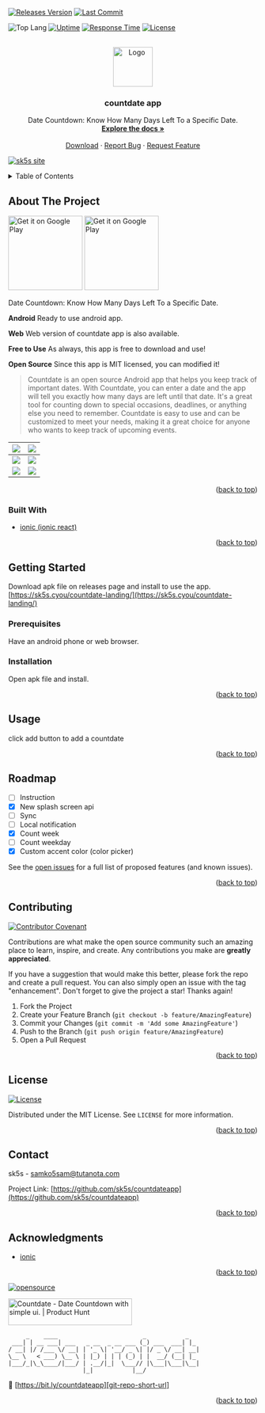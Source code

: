 <!--
*** Thanks for checking out the Best-README-Template. If you have a suggestion
*** that would make this better, please fork the repo and create a pull request
*** or simply open an issue with the tag "enhancement".
*** Don't forget to give the project a star!
*** Thanks again! Now go create something AMAZING! :D
-->

<!-- PROJECT SHIELDS -->
<!--
*** I'm using markdown "reference style" links for readability.
*** Reference links are enclosed in brackets [ ] instead of parentheses ( ).
*** See the bottom of this document for the declaration of the reference variables
*** for contributors-url, forks-url, etc. This is an optional, concise syntax you may use.
*** https://www.markdownguide.org/basic-syntax/#reference-style-links
-->

[![Releases Version][releases-version-shield]][releases-version-url]
[![Last Commit][last-commit-shield]][last-commit-url]

![Top Lang][top-languages-shield]
[![Uptime][uptime-shield]][uptime-url]
[![Response Time][response-time-shield]][response-time-url]
[![License][license-shield]][license-url]

<!-- PROJECT LOGO -->
<br />
<div align="center">
  <a href="https://github.com/sk5s/countdateapp">
    <img src="https://sk5s.cyou/countdate-landing/assets/img/icon-foreground.png" alt="Logo" width="80" height="80">
  </a>

<h3 align="center">countdate app</h3>

  <p align="center">
    Date Countdown: Know How Many Days Left To a Specific Date.
    <br />
    <a href="https://github.com/sk5s/countdateapp#readme"><strong>Explore the docs »</strong></a>
    <br />
    <br />
    <a href="https://sk5s.cyou/countdate-landing/">Download</a>
    ·
    <a href="https://github.com/sk5s/countdateapp/issues">Report Bug</a>
    ·
    <a href="https://github.com/sk5s/countdateapp/issues">Request Feature</a>
  </p>
</div>

<div id="top"></div>

[![sk5s site](https://sk5s.cyou/sk5s/img/sk5s-project-bar.png)](https://sk5s.cyou/)

<!-- TABLE OF CONTENTS -->
<details>
  <summary>Table of Contents</summary>
  <ol>
    <li>
      <a href="#about-the-project">About The Project</a>
      <ul>
        <li><a href="#built-with">Built With</a></li>
      </ul>
    </li>
    <li>
      <a href="#getting-started">Getting Started</a>
      <ul>
        <li><a href="#prerequisites">Prerequisites</a></li>
        <li><a href="#installation">Installation</a></li>
      </ul>
    </li>
    <li><a href="#usage">Usage</a></li>
    <li><a href="#roadmap">Roadmap</a></li>
    <li><a href="#contributing">Contributing</a></li>
    <li><a href="#license">License</a></li>
    <li><a href="#contact">Contact</a></li>
    <li><a href="#acknowledgments">Acknowledgments</a></li>
  </ol>
</details>

<!-- ABOUT THE PROJECT -->

## About The Project

<!--[![Product Name Screen Shot]](https://sk5s.cyou/)-->

<a target="_blank" href='https://play.google.com/store/apps/details?id=cyou.sk5s.app.countdate&pcampaignid=pcampaignidMKT-Other-global-all-co-prtnr-py-PartBadge-Mar2515-1'><img alt='Get it on Google Play' src='https://play.google.com/intl/en_us/badges/static/images/badges/en_badge_web_generic.png' width="150px"/></a>
<a target="_blank" href='https://apt.izzysoft.de/fdroid/index/apk/cyou.sk5s.app.countdate'><img alt='Get it on Google Play' src='https://sk5s.cyou/countdate-landing/assets/img/IzzyOnDroid.png' width="150px"/></a>

Date Countdown: Know How Many Days Left To a Specific Date.

**Android**
Ready to use android app.

**Web**
Web version of countdate app is also available.

**Free to Use**
As always, this app is free to download and use!

**Open Source**
Since this app is MIT licensed, you can modified it!

> Countdate is an open source Android app that helps you keep track of important dates. With Countdate, you can enter a date and the app will tell you exactly how many days are left until that date. It's a great tool for counting down to special occasions, deadlines, or anything else you need to remember. Countdate is easy to use and can be customized to meet your needs, making it a great choice for anyone who wants to keep track of upcoming events.

|![](https://raw.githubusercontent.com/sk5s/countdateapp/main/fastlane/metadata/android/en-US/images/phoneScreenshots/1.jpg)|![](https://raw.githubusercontent.com/sk5s/countdateapp/main/fastlane/metadata/android/en-US/images/phoneScreenshots/2.jpg)|
| ----------- | ----------- |
|![](https://raw.githubusercontent.com/sk5s/countdateapp/main/fastlane/metadata/android/en-US/images/phoneScreenshots/3.jpg)|![](https://raw.githubusercontent.com/sk5s/countdateapp/main/fastlane/metadata/android/en-US/images/phoneScreenshots/4.jpg)|
|![](https://raw.githubusercontent.com/sk5s/countdateapp/main/fastlane/metadata/android/en-US/images/phoneScreenshots/5.jpg)|![](https://raw.githubusercontent.com/sk5s/countdateapp/main/fastlane/metadata/android/en-US/images/phoneScreenshots/6.jpg)|

<p align="right">(<a href="#top">back to top</a>)</p>

### Built With

- [ionic (ionic react)](https://ionicframework.com/)

<p align="right">(<a href="#top">back to top</a>)</p>

<!-- GETTING STARTED -->

## Getting Started

Download apk file on releases page and install to use the app. [https://sk5s.cyou/countdate-landing/](https://sk5s.cyou/countdate-landing/)

### Prerequisites

Have an android phone or web browser.

### Installation

Open apk file and install.

<p align="right">(<a href="#top">back to top</a>)</p>

<!-- USAGE EXAMPLES -->

## Usage

click add button to add a countdate

<p align="right">(<a href="#top">back to top</a>)</p>

<!-- ROADMAP -->

## Roadmap

- [ ] Instruction
- [x] New splash screen api
- [ ] Sync
- [ ] Local notification
- [x] Count week
- [ ] Count weekday
- [x] Custom accent color (color picker)

See the [open issues](https://github.com/sk5s/countdateapp/issues) for a full list of proposed features (and known issues).

<p align="right">(<a href="#top">back to top</a>)</p>

<!-- CONTRIBUTING -->

## Contributing

[![Contributor Covenant](https://img.shields.io/badge/Contributor%20Covenant-2.1-4baaaa.svg?style=for-the-badge)](CODE_OF_CONDUCT.md)

Contributions are what make the open source community such an amazing place to learn, inspire, and create. Any contributions you make are **greatly appreciated**.

If you have a suggestion that would make this better, please fork the repo and create a pull request. You can also simply open an issue with the tag "enhancement".
Don't forget to give the project a star! Thanks again!

1. Fork the Project
2. Create your Feature Branch (`git checkout -b feature/AmazingFeature`)
3. Commit your Changes (`git commit -m 'Add some AmazingFeature'`)
4. Push to the Branch (`git push origin feature/AmazingFeature`)
5. Open a Pull Request

<p align="right">(<a href="#top">back to top</a>)</p>

<!-- LICENSE -->

## License

[![License][license-shield]][license-url]

Distributed under the MIT License. See `LICENSE` for more information.

<p align="right">(<a href="#top">back to top</a>)</p>

<!-- CONTACT -->

## Contact

sk5s - samko5sam@tutanota.com

Project Link: [https://github.com/sk5s/countdateapp](https://github.com/sk5s/countdateapp)

<p align="right">(<a href="#top">back to top</a>)</p>

<!-- ACKNOWLEDGMENTS -->

## Acknowledgments

- [ionic](https://ionicframework.com)

<p align="right">(<a href="#top">back to top</a>)</p>

<!-- MARKDOWN LINKS & IMAGES -->
<!-- https://www.markdownguide.org/basic-syntax/#reference-style-links -->

[![opensource](https://forthebadge.com/images/badges/open-source.svg)](https://sk5s.cyou/)

<a href="https://www.producthunt.com/posts/countdate?utm_source=badge-featured&utm_medium=badge&utm_souce=badge-countdate" target="_blank"><img src="https://api.producthunt.com/widgets/embed-image/v1/featured.svg?post_id=379865&theme=light" alt="Countdate - Date&#0032;Countdown&#0032;with&#0032;simple&#0032;ui&#0046; | Product Hunt" style="width: 250px; height: 54px;" width="250" height="54" /></a>

```
     _    ____                        _           _
 ___| | __ ___| ___   _ __  _ __ ___ (_) ___  ___| |_
/ __| |/ /___ \/ __| | '_ \| '__/ _ \| |/ _ \/ __| __|
\__ \   < ___) \__ \ | |_) | | | (_) | |  __/ (__| |_
|___/_|\_\____/|___/ | .__/|_|  \___// |\___|\___|\__|
                     |_|           |__/
```

🔗 [https://bit.ly/countdateapp][git-repo-short-url]

<p align="right">(<a href="#top">back to top</a>)</p>

[releases-version-shield]: https://img.shields.io/github/v/release/sk5s/countdateapp?style=for-the-badge
[releases-version-url]: https://github.com/sk5s/countdateapp/releases
[last-commit-shield]: https://img.shields.io/github/last-commit/sk5s/countdateapp?style=for-the-badge
[last-commit-url]: https://github.com/sk5s/countdateapp/commits
[top-languages-shield]: https://img.shields.io/github/languages/top/sk5s/countdateapp?style=for-the-badge
[uptime-shield]: https://img.shields.io/endpoint?url=https://raw.githubusercontent.com/sk5s/uptime/master/api/countdate-website/uptime.json&style=for-the-badge
[uptime-url]: https://uptime.sk5s.cyou/history/countdate-website
[response-time-shield]: https://img.shields.io/endpoint?url=https://raw.githubusercontent.com/sk5s/uptime/master/api/countdate-website/response-time.json&style=for-the-badge
[response-time-url]: https://uptime.sk5s.cyou/history/countdate-website
[license-shield]: https://img.shields.io/github/license/sk5s/countdateapp.svg?style=for-the-badge
[license-url]: https://github.com/sk5s/countdateapp/blob/main/LICENSE
[product-screenshot]: fastlane/metadata/android/en-US/images/phoneScreenshots/1.jpg
[git-repo-short-url]: https://bit.ly/countdateapp

<!--
1. My repo: countdateapp
2. Uptime: countdate-website
-->
